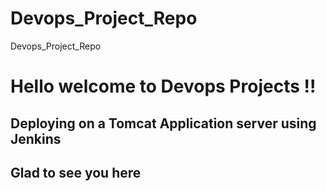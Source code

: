 # Devops_Project_Repo
Devops_Project_Repo
<h1> Hello welcome to Devops Projects !! </h1>
<h2> Deploying on a Tomcat Application server using Jenkins </h2>
<h2> Glad to see you here </h2>
